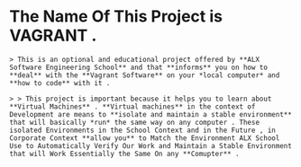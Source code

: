 # The Name Of This Project is VAGRANT . 

~~~~~~~~~~~~~~~~~~~~~~~~~~~~~~~~~~~~~~~~~~~~~~~~~~~~~~~~~~~~~~~~~~~~~~~~~~~~~~
> This is an optional and educational project offered by **ALX Software Engineering School** and that **informs** you on how to **deal** with the **Vagrant Software** on your *local computer* and **how to code** with it .

> > This project is important because it helps you to learn about **Virtual Machines** . **Virtual machines** in the context of Development are means to **isolate and maintain a stable environment** that will basically *run* the same way on any computer . These isolated Environments in the School Context and in the Future , in Corporate Context **allow you** to Match the Environment ALX School Use to Automatically Verify Our Work and Maintain a Stable Environment that will Work Essentially the Same On any **Comupter** .

~~~~~~~~~~~~~~~~~~~~~~~~~~~~~~~~~~~~~~~~~~~~~~~~~~~~~~~~~~~~~~~~~~~~~~~~~~~~~~ 

